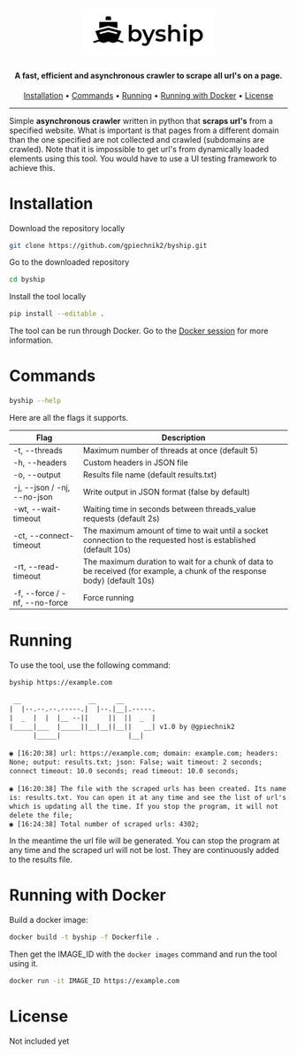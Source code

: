 <h1 align="center">
  <img src="static/logo.jpg" alt="byship" width="240px"></a>
  <br>
</h1>

<h4 align="center">A fast, efficient and asynchronous crawler to scrape all url's on a page.</h4>
      
<p align="center">
  <a href="#installation">Installation</a> •
  <a href="#commands">Commands</a> •
  <a href="#running">Running</a> •
  <a href="#running-with-docker">Running with Docker</a> •
  <a href="#license">License</a>
</p>

---
Simple **asynchronous crawler** written in python that **scraps url's** from a specified website. What is important is that pages from a different domain than the one specified are not collected and crawled (subdomains are crawled). Note that it is impossible to get url's from dynamically loaded elements using this tool. You would have to use a UI testing framework to achieve this.

# Installation

Download the repository locally
```sh
git clone https://github.com/gpiechnik2/byship.git
```

Go to the downloaded repository
```sh
cd byship
```

Install the tool locally
```sh
pip install --editable .

```

The tool can be run through Docker. Go to the [Docker session](#running-with-docker) for more information.

# Commands
```sh
byship --help
```

Here are all the flags it supports.

| Flag                          | Description                                                                                                               |
| ----------------------------- | ------------------------------------------------------------------------------------------------------------------------- |
| -t, --threads                 | Maximum number of threads at once (default 5)                                                                             |
| -h, --headers                 | Custom headers in JSON file                                                                                               |
| -o, --output                  | Results file name (default results.txt)                                                                                   |
| -j, --json / -nj, --no-json   | Write output in JSON format (false by default)                                                                            |
| -wt, --wait-timeout           | Waiting time in seconds between threads_value requests (default 2s)                                                       |
| -ct, --connect-timeout        | The maximum amount of time to wait until a socket connection to the requested host is established (default 10s)           |
| -rt, --read-timeout           | The maximum duration to wait for a chunk of data to be received (for example, a chunk of the response body) (default 10s) |
| -f, --force / -nf, --no-force | Force running                                                                                                             |

# Running
To use the tool, use the following command:

```console
byship https://example.com

 __                 __     __        
|  |--.--.--.-----.|  |--.|__|.-----.
|  _  |  |  |__ --||     ||  ||  _  |
|_____|___  |_____||__|__||__||   __| v1.0 by @gpiechnik2
      |_____|                 |__|   
 
◉ [16:20:38] url: https://example.com; domain: example.com; headers: None; output: results.txt; json: False; wait timeout: 2 seconds; connect timeout: 10.0 seconds; read timeout: 10.0 seconds;

◉ [16:20:38] The file with the scraped urls has been created. Its name is: results.txt. You can open it at any time and see the list of url's which is updating all the time. If you stop the program, it will not delete the file;
◉ [16:24:38] Total number of scraped urls: 4302;
```

In the meantime the url file will be generated. You can stop the program at any time and the scraped url will not be lost. They are continuously added to the results file.

# Running with Docker
Build a docker image:

```sh
docker build -t byship -f Dockerfile . 
```

Then get the IMAGE_ID with the `docker images` command and run the tool using it.
```sh
docker run -it IMAGE_ID https://example.com
```

# License
Not included yet
